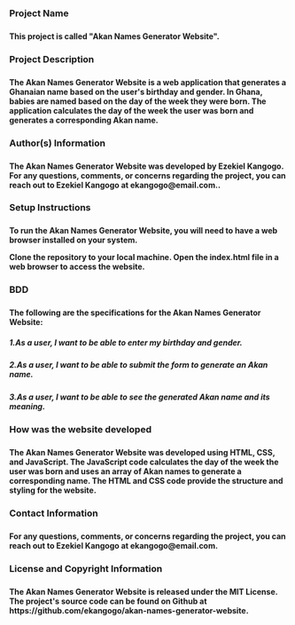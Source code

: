 <h3>Project Name<h3>
<h4>This project is called "Akan Names Generator Website".<h4>
<h3>Project Description<h3>
<h4>The Akan Names Generator Website is a web application that generates a Ghanaian name based on the user's birthday and gender. In Ghana, babies are named based on the day of the week they were born. The application calculates the day of the week the user was born and generates a corresponding Akan name.<h4>
<h3>Author(s) Information<h3>
<h4>The Akan Names Generator Website was developed by Ezekiel Kangogo. For any questions, comments, or concerns regarding the project, you can reach out to Ezekiel Kangogo at ekangogo@email.com..<h4>
<h3>Setup Instructions<h3>
<h4>To run the Akan Names Generator Website, you will need to have a web browser installed on your system.

Clone the repository to your local machine.
Open the index.html file in a web browser to access the website.<h4>
<h3>BDD<h3>
<h4>The following are the specifications for the Akan Names Generator Website:<h4>

<h5> 1.As a user, I want to be able to enter my birthday and gender.<h5>
<h5> 2.As a user, I want to be able to submit the form to generate an Akan name.<h5>
<h5> 3.As a user, I want to be able to see the generated Akan name and its meaning.<h5>
<h3>How was the website developed<h3>
<h4>The Akan Names Generator Website was developed using HTML, CSS, and JavaScript. The JavaScript code calculates the day of the week the user was born and uses an array of Akan names to generate a corresponding name. The HTML and CSS code provide the structure and styling for the website.<h4>
<h3>Contact Information<h3>
<h4>For any questions, comments, or concerns regarding the project, you can reach out to Ezekiel Kangogo at ekangogo@email.com.<h4>
<h3>License and Copyright Information<h3>
<h4>The Akan Names Generator Website is released under the MIT License. The project's source code can be found on Github at https://github.com/ekangogo/akan-names-generator-website.<h4>

